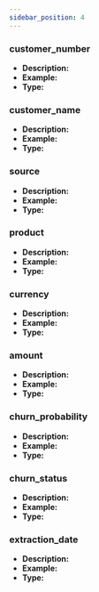 ```yaml
---
sidebar_position: 4
---
```


### customer_number
- **Description:** 
- **Example:** 
- **Type:** 

### customer_name
- **Description:** 
- **Example:** 
- **Type:** 

### source
- **Description:** 
- **Example:** 
- **Type:** 

### product
- **Description:** 
- **Example:** 
- **Type:** 

### currency
- **Description:** 
- **Example:** 
- **Type:** 

### amount
- **Description:** 
- **Example:** 
- **Type:** 

### churn_probability
- **Description:** 
- **Example:** 
- **Type:** 

### churn_status
- **Description:** 
- **Example:** 
- **Type:** 

### extraction_date
- **Description:** 
- **Example:** 
- **Type:** 
